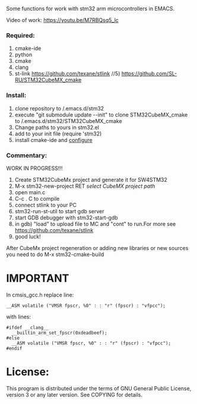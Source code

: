 Some functions for work with stm32 arm microcontrollers in EMACS.

Video of work: https://youtu.be/M7RBQsq5_lc

### Required:

1) cmake-ide
2) python
3) cmake
4) clang
5) st-link https://github.com/texane/stlink
//5) https://github.com/SL-RU/STM32CubeMX_cmake

### Install:

1) clone repository to /.emacs.d/stm32
2) execute "git submodule update --init" to clone STM32CubeMX_cmake to /.emacs.d/stm32/STM32CubeMX_cmake
3) Change paths to yours in stm32.el
4) add to your init file (require 'stm32)
5) install cmake-ide and [configure](https://syamajala.github.io/c-ide.html)

### Commentary:

WORK IN PROGRESS!!!
1) Create STM32CubeMx project and generate it for SW4STM32
2) M-x stm32-new-project RET *select CubeMX project path*
3) open main.c
4) C-c . C to compile
5) connect stlink to your PC
6) stm32-run-st-util to start gdb server
7) start GDB debugger with stm32-start-gdb
8) in gdb) "load" to upload file to MC and "cont" to run.For more see https://github.com/texane/stlink
9) good luck!


After CubeMx project regeneration or adding new libraries or new sources you need to do M-x stm32-cmake-build


# IMPORTANT

In cmsis_gcc.h replace line:
```
__ASM volatile ("VMSR fpscr, %0" : : "r" (fpscr) : "vfpcc");
```
with lines:
```
#ifdef __clang__
  __builtin_arm_set_fpscr(0xdeadbeef);
#else
  __ASM volatile ("VMSR fpscr, %0" : : "r" (fpscr) : "vfpcc");
#endif
```

# License:

This program is distributed under the terms of GNU General
Public License, version 3 or any later version. See COPYING 
for details.
